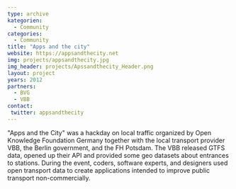 ```yaml
---
type: archive
kategorien:
  - Community
categories:
  - Community
title: "Apps and the city"
website: https://appsandthecity.net
img: projects/appsandthecity.jpg
img_header: projects/Apssandthecity_Header.png
layout: project
years: 2012
partners:
  - BVG
  - VBB
contact:
 twitter: appsandthecity
---
```


"Apps and the City" was a hackday on local traffic organized by Open Knowledge Foundation Germany together with the local transport provider VBB, the Berlin government, and the FH Potsdam.
The VBB released GTFS data, opened up their API and provided some geo datasets about entrances to stations.
During the event, coders, software experts, and designers used open transport data to create applications intended to improve public transport non-commercially.
